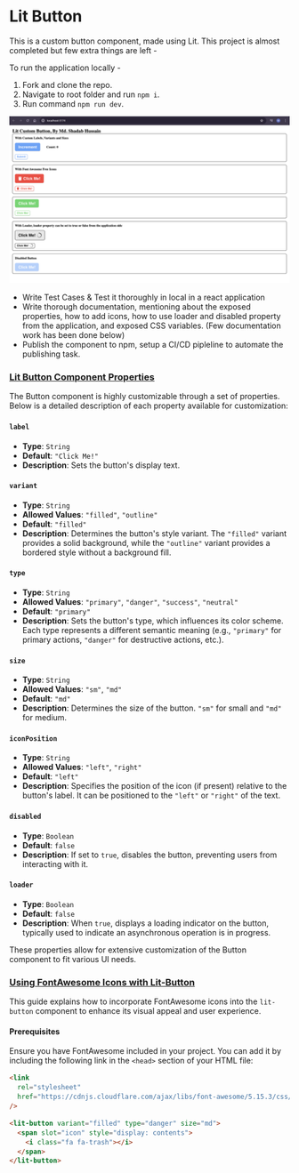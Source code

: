 # Lit Button

This is a custom button component, made using Lit. This project is almost completed but few extra things are left -

To run the application locally -

1. Fork and clone the repo.
2. Navigate to root folder and run `npm i`.
3. Run command `npm run dev`.

![Lit Button](lit-button.png 'Lit Button')

- Write Test Cases & Test it thoroughly in local in a react application
- Write thorough documentation, mentioning about the exposed properties, how to add icons, how to use loader and disabled property from the application, and exposed CSS variables. (Few documentation work has been done below)
- Publish the component to npm, setup a CI/CD pipleline to automate the publishing task.

### <u>Lit Button Component Properties</u>

The Button component is highly customizable through a set of properties. Below is a detailed description of each property available for customization:

#### `label`

- **Type**: `String`
- **Default**: `"Click Me!"`
- **Description**: Sets the button's display text.

#### `variant`

- **Type**: `String`
- **Allowed Values**: `"filled"`, `"outline"`
- **Default**: `"filled"`
- **Description**: Determines the button's style variant. The `"filled"` variant provides a solid background, while the `"outline"` variant provides a bordered style without a background fill.

#### `type`

- **Type**: `String`
- **Allowed Values**: `"primary"`, `"danger"`, `"success"`, `"neutral"`
- **Default**: `"primary"`
- **Description**: Sets the button's type, which influences its color scheme. Each type represents a different semantic meaning (e.g., `"primary"` for primary actions, `"danger"` for destructive actions, etc.).

#### `size`

- **Type**: `String`
- **Allowed Values**: `"sm"`, `"md"`
- **Default**: `"md"`
- **Description**: Determines the size of the button. `"sm"` for small and `"md"` for medium.

#### `iconPosition`

- **Type**: `String`
- **Allowed Values**: `"left"`, `"right"`
- **Default**: `"left"`
- **Description**: Specifies the position of the icon (if present) relative to the button's label. It can be positioned to the `"left"` or `"right"` of the text.

#### `disabled`

- **Type**: `Boolean`
- **Default**: `false`
- **Description**: If set to `true`, disables the button, preventing users from interacting with it.

#### `loader`

- **Type**: `Boolean`
- **Default**: `false`
- **Description**: When `true`, displays a loading indicator on the button, typically used to indicate an asynchronous operation is in progress.

These properties allow for extensive customization of the Button component to fit various UI needs.

### <u>Using FontAwesome Icons with Lit-Button</u>

This guide explains how to incorporate FontAwesome icons into the `lit-button` component to enhance its visual appeal and user experience.

#### Prerequisites

Ensure you have FontAwesome included in your project. You can add it by including the following link in the `<head>` section of your HTML file:

```html
<link
  rel="stylesheet"
  href="https://cdnjs.cloudflare.com/ajax/libs/font-awesome/5.15.3/css/all.min.css"
/>
```

```html
<lit-button variant="filled" type="danger" size="md">
  <span slot="icon" style="display: contents">
    <i class="fa fa-trash"></i>
  </span>
</lit-button>
```
